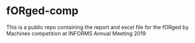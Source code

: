 # fORged-comp
This is a public repo containing the report and excel file for the fORged by Machines competition at INFORMS Annual Meeting 2019
